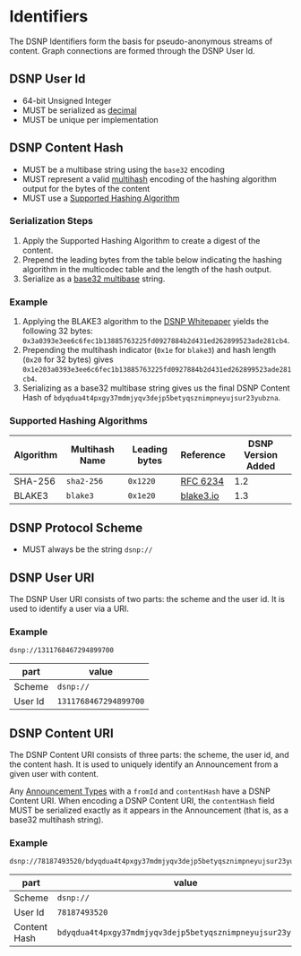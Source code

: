 # Identifiers

The DSNP Identifiers form the basis for pseudo-anonymous streams of content.
Graph connections are formed through the DSNP User Id.

## DSNP User Id

- 64-bit Unsigned Integer
- MUST be serialized as [decimal](Serializations.md#decimal)
- MUST be unique per implementation

## DSNP Content Hash

- MUST be a multibase string using the `base32` encoding
- MUST represent a valid [multihash](https://github.com/multiformats/multihash) encoding of the hashing algorithm output for the bytes of the content
- MUST use a [Supported Hashing Algorithm](Announcements.md#supported-hashing-algorithms)

### Serialization Steps

1. Apply the Supported Hashing Algorithm to create a digest of the content.
2. Prepend the leading bytes from the table below indicating the hashing algorithm in the multicodec table and the length of the hash output.
3. Serialize as a [base32 multibase](./Serializations.md#base32-multibase) string.

### Example

1. Applying the BLAKE3 algorithm to the [DSNP Whitepaper](https://dsnp.org/dsnp_whitepaper.pdf) yields the following 32 bytes: `0x3a0393e3ee6c6fec1b13885763225fd0927884b2d431ed262899523ade281cb4`.
2. Prepending the multihash indicator (`0x1e` for `blake3`) and hash length (`0x20` for 32 bytes) gives `0x1e203a0393e3ee6c6fec1b13885763225fd0927884b2d431ed262899523ade281cb4`.
3. Serializing as a base32 multibase string gives us the final DSNP Content Hash of `bdyqdua4t4pxgy37mdmjyqv3dejp5betyqsznimpneyujsur23yubzna`.

### Supported Hashing Algorithms

| Algorithm | Multihash Name | Leading bytes | Reference | DSNP Version Added |
| --- | --- | --- | --- | --- |
| SHA-256 | `sha2-256` | `0x1220` | [RFC 6234](https://tools.ietf.org/html/rfc6234) | 1.2 |
| BLAKE3 | `blake3` | `0x1e20` | [blake3.io](https://blake3.io) | 1.3 |

## DSNP Protocol Scheme

- MUST always be the string `dsnp://`

## DSNP User URI

The DSNP User URI consists of two parts: the scheme and the user id.
It is used to identify a user via a URI.

### Example
```
dsnp://1311768467294899700
```

| part | value |
| ---- | ----- |
| Scheme | `dsnp://` |
| User Id | `1311768467294899700` |

## DSNP Content URI

The DSNP Content URI consists of three parts: the scheme, the user id, and the content hash.
It is used to uniquely identify an Announcement from a given user with content.

Any [Announcement Types](Announcements.md#announcement-types) with a `fromId` and `contentHash` have a DSNP Content URI.
When encoding a DSNP Content URI, the `contentHash` field MUST be serialized exactly as it appears in the Announcement (that is, as a base32 multihash string).

### Example
```
dsnp://78187493520/bdyqdua4t4pxgy37mdmjyqv3dejp5betyqsznimpneyujsur23yubzna
```

| part | value |
| ---- | ----- |
| Scheme | `dsnp://` |
| User Id | `78187493520` |
| Content Hash | `bdyqdua4t4pxgy37mdmjyqv3dejp5betyqsznimpneyujsur23yubzna` |
